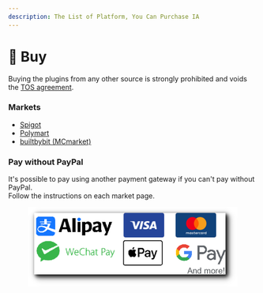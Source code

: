 ```yaml
---
description: The List of Platform, You Can Purchase IA
---
```


# 🛒 Buy

Buying the plugins from any other source is strongly prohibited and voids the [TOS agreement](tos.md).

### Markets

* [Spigot](https://www.spigotmc.org/resources/%E2%9C%A8itemsadder%E2%AD%90emotes-mobs-items-armors-hud-gui-emojis-blocks-wings-hats-liquids.73355/)
* [Polymart](https://polymart.org/resource/itemsadder-custom-items-etc.1851)
* [builtbybit (MCmarket)](https://builtbybit.com/resources/itemsadder-emotes-mobs-items-armors-hud-gui-emojis-blocks-wings-hats-liquids.10839/)

### Pay without PayPal

It's possible to pay using another payment gateway if you can't pay without PayPal.\
Follow the instructions on each market page.

<figure><img src="../.gitbook/assets/image (3).png" alt=""><figcaption></figcaption></figure>

